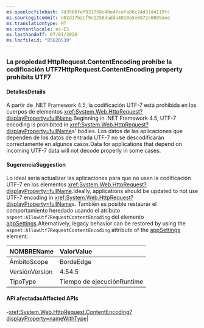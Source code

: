 ```yaml
---
ms.openlocfilehash: 7d3568fef933758c40e47cefa86c24d31d4119fc
ms.sourcegitcommit: e02d17b2cf9c1258dadda4810a5e6072a0089aee
ms.translationtype: HT
ms.contentlocale: es-ES
ms.lasthandoff: 07/01/2020
ms.locfileid: "85620530"
---
```

### <a name="httprequestcontentencoding-property-prohibits-utf7"></a><span data-ttu-id="29f87-101">La propiedad HttpRequest.ContentEncoding prohíbe la codificación UTF7</span><span class="sxs-lookup"><span data-stu-id="29f87-101">HttpRequest.ContentEncoding property prohibits UTF7</span></span>

#### <a name="details"></a><span data-ttu-id="29f87-102">Detalles</span><span class="sxs-lookup"><span data-stu-id="29f87-102">Details</span></span>

<span data-ttu-id="29f87-103">A partir de .NET Framework 4.5, la codificación UTF-7 está prohibida en los cuerpos de elementos <xref:System.Web.HttpRequest?displayProperty=fullName>.</span><span class="sxs-lookup"><span data-stu-id="29f87-103">Beginning in .NET Framework 4.5, UTF-7 encoding is prohibited in <xref:System.Web.HttpRequest?displayProperty=fullName>s' bodies.</span></span> <span data-ttu-id="29f87-104">Los datos de las aplicaciones que dependen de los datos de entrada UTF-7 no se descodificarán correctamente en algunos casos.</span><span class="sxs-lookup"><span data-stu-id="29f87-104">Data for applications that depend on incoming UTF-7 data will not decode properly in some cases.</span></span>

#### <a name="suggestion"></a><span data-ttu-id="29f87-105">Sugerencia</span><span class="sxs-lookup"><span data-stu-id="29f87-105">Suggestion</span></span>

<span data-ttu-id="29f87-106">Lo ideal sería actualizar las aplicaciones para que no usen la codificación UTF-7 en los elementos <xref:System.Web.HttpRequest?displayProperty=fullName>.</span><span class="sxs-lookup"><span data-stu-id="29f87-106">Ideally, applications should be updated to not use UTF-7 encoding in <xref:System.Web.HttpRequest?displayProperty=fullName>s.</span></span> <span data-ttu-id="29f87-107">También es posible restaurar el comportamiento heredado usando el atributo <code>aspnet:AllowUtf7RequestContentEncoding</code> del elemento [appSettings](~/docs/framework/configure-apps/file-schema/appsettings/appsettings-element-for-configuration.md).</span><span class="sxs-lookup"><span data-stu-id="29f87-107">Alternatively, legacy behavior can be restored by using the <code>aspnet:AllowUtf7RequestContentEncoding</code> attribute of the [appSettings](~/docs/framework/configure-apps/file-schema/appsettings/appsettings-element-for-configuration.md) element.</span></span>

| <span data-ttu-id="29f87-108">NOMBRE</span><span class="sxs-lookup"><span data-stu-id="29f87-108">Name</span></span>    | <span data-ttu-id="29f87-109">Valor</span><span class="sxs-lookup"><span data-stu-id="29f87-109">Value</span></span>       |
|:--------|:------------|
| <span data-ttu-id="29f87-110">Ámbito</span><span class="sxs-lookup"><span data-stu-id="29f87-110">Scope</span></span>   |<span data-ttu-id="29f87-111">Borde</span><span class="sxs-lookup"><span data-stu-id="29f87-111">Edge</span></span>|
|<span data-ttu-id="29f87-112">Versión</span><span class="sxs-lookup"><span data-stu-id="29f87-112">Version</span></span>|<span data-ttu-id="29f87-113">4.5</span><span class="sxs-lookup"><span data-stu-id="29f87-113">4.5</span></span>|
|<span data-ttu-id="29f87-114">Tipo</span><span class="sxs-lookup"><span data-stu-id="29f87-114">Type</span></span>|<span data-ttu-id="29f87-115">Tiempo de ejecución</span><span class="sxs-lookup"><span data-stu-id="29f87-115">Runtime</span></span>

#### <a name="affected-apis"></a><span data-ttu-id="29f87-116">API afectadas</span><span class="sxs-lookup"><span data-stu-id="29f87-116">Affected APIs</span></span>

-<xref:System.Web.HttpRequest.ContentEncoding?displayProperty=nameWithType></li></ul>|
